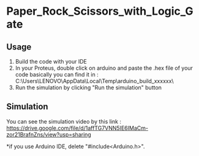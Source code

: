 # Paper_Rock_Scissors_with_Logic_Gate

## Usage 
1. Build the code with your IDE
2. In your Proteus, double click on arduino and paste the .hex file of your code 
   basically you can find it in : C:\Users\LENOVO\AppData\Local\Temp\arduino_build_xxxxxx\
3. Run the simulation by clicking "Run the simulation" button 

## Simulation
You can see the simulation video by this link : 
https://drive.google.com/file/d/1affTG7VNN5IE6IMaCm-zor21BrafnZns/view?usp=sharing


*if you use Arduino IDE, delete "#include<Arduino.h>". 
